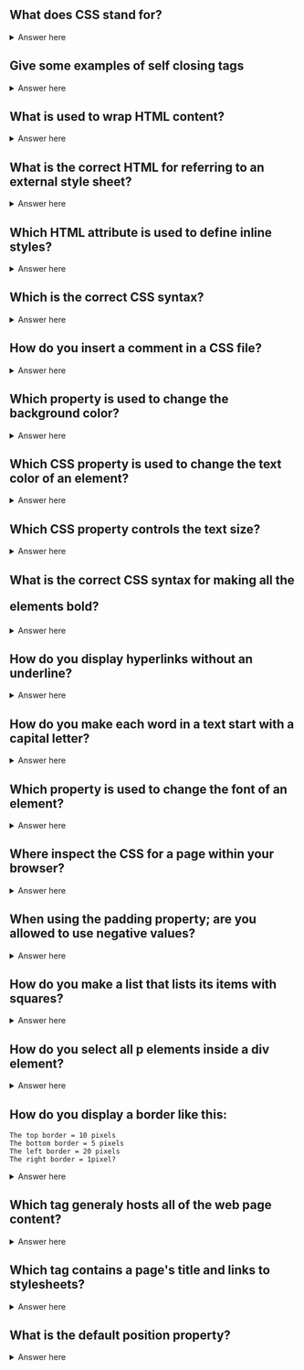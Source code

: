 ## What does CSS stand for?

<details>
  <summary>Answer here</summary>
  Cascading Style Sheets 
</details>

## Give some examples of self closing tags

<details>
  <summary>Answer here</summary>
  The answer are these tags. 
  hr 
  input 
  br 
</details>

## What is used to wrap HTML content?

<details>
  <summary>Answer here</summary>
    tags
</details>

## What is the correct HTML for referring to an external style sheet?

<details>
  <summary>Answer here</summary>
    The answer is 
    <link rel="stylesheet" type="text/css" href="mystyle.css">
    
</details>

## Which HTML attribute is used to define inline styles?

<details>
  <summary>Answer here</summary>
    style
</details>

## Which is the correct CSS syntax?

<details>
  <summary>Answer here</summary>
    body {color: black;}
</details>

## How do you insert a comment in a CSS file?

<details>
    <summary>Answer here</summary>
    /* this is a comment */
</details>

## Which property is used to change the background color?

<details>
    <summary>Answer here</summary>
    background-color
</details>

## Which CSS property is used to change the text color of an element?

<details>
    <summary>Answer here</summary>
    color
</details>

## Which CSS property controls the text size?

<details>
    <summary>Answer here</summary>
    font-size
</details>

## What is the correct CSS syntax for making all the <p> elements bold?

<details>
    <summary>Answer here</summary>
   p {font-weight:bold;}
</details>

## How do you display hyperlinks without an underline?

<details>
    <summary>Answer here</summary>
   a {text-decoration:none;}
</details>

## How do you make each word in a text start with a capital letter?

<details>
    <summary>Answer here</summary>
  text-transform:capitalize
</details>

## Which property is used to change the font of an element?

<details>
    <summary>Answer here</summary>
    font-family 
</details>

## Where inspect the CSS for a page within your browser?


<details>
    <summary>Answer here</summary>
    Styles (in spec element)
</details>


## When using the padding property; are you allowed to use negative values?

<details>
    <summary>Answer here</summary>
    not allowed
</details>

## How do you make a list that lists its items with squares?

<details>
    <summary>Answer here</summary>
    list-style-type: square;
</details>

## How do you select all p elements inside a div element?

<details>
    <summary>Answer here</summary>
    div p
</details>

## How do you display a border like this:
```
The top border = 10 pixels
The bottom border = 5 pixels
The left border = 20 pixels
The right border = 1pixel?
```
<details>
    <summary>Answer here</summary>
    border-width:10px 1px 5px 20px
</details>


## Which tag generaly hosts all of the web page content?

<details>
    <summary>Answer here</summary>
    body
</details>



## Which tag contains a page's title and links to stylesheets?

<details>
    <summary>Answer here</summary>
    The head tag
</details>

## What is the default position property?

<details>
    <summary>Answer here</summary>
    The position property specifies the type of positioning method used for an element (static, relative, absolute, fixed, or sticky).

    The default value is static. 
</details>